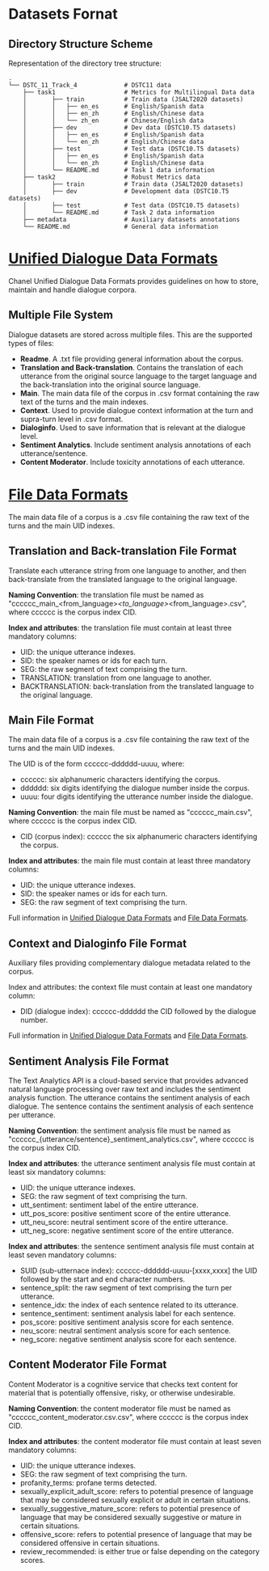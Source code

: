 # Datasets Fornat

## Directory Structure Scheme

Representation of the directory tree structure:
```
.
└── DSTC_11_Track_4             # DSTC11 data
    ├── task1                   # Metrics for Multilingual Data data
    │       ├── train           # Train data (JSALT2020 datasets)
    │       │   ├── en_es       # English/Spanish data
    │       │   ├── en_zh       # English/Chinese data
    │       │   └── zh_en       # Chinese/English data
    │       ├── dev             # Dev data (DSTC10.T5 datasets)
    │       │   ├── en_es       # English/Spanish data
    │       │   └── en_zh       # English/Chinese data
    │       ├── test            # Test data (DSTC10.T5 datasets)
    │       │   ├── en_es       # English/Spanish data
    │       │   └── en_zh       # English/Chinese data
    │       └── README.md       # Task 1 data information
    ├── task2                   # Robust Metrics data
    │       ├── train           # Train data (JSALT2020 datasets)
    │       ├── dev             # Development data (DSTC10.T5 datasets)
    │       ├── test            # Test data (DSTC10.T5 datasets)
    │       └── README.md       # Task 2 data information
    ├── metadata                # Auxiliary datasets annotations
    └── README.md               # General data information
```

# [Unified Dialogue Data Formats](https://github.com/CHANEL-JSALT-2020/Wiki/wiki/Unified-Dialogue-Data-Formats)

Chanel Unified Dialogue Data Formats provides guidelines on how to store, maintain and handle dialogue corpora.

## Multiple File System

Dialogue datasets are stored across multiple files. This are the supported types of files:
*	**Readme**. A .txt file providing general information about the corpus.
*	**Translation and Back-translation**. Contains the translation of each utterance from the original source language to the target language and the back-translation into the original source language.
*	**Main**. The main data file of the corpus in .csv format containing the raw text of the turns and the main indexes.
*	**Context**. Used to provide dialogue context information at the turn and supra-turn level in .csv format.
*	**Dialoginfo**. Used to save information that is relevant at the dialogue level.
*	**Sentiment Analytics**. Include sentiment analysis annotations of each utterance/sentence.
*	**Content Moderator**. Include toxicity annotations of each utterance.

# [File Data Formats](https://github.com/CHANEL-JSALT-2020/Wiki/wiki/File-Data-Formats)

The main data file of a corpus is a .csv file containing the raw text of the turns and the main UID indexes.

## Translation and Back-translation File Format

Translate each utterance string from one language to another, and then back-translate from the translated language to the original language.

**Naming Convention**: the translation file must be named as "cccccc_main_<from_language>_<to_language>_<from_language>.csv", where cccccc is the corpus index CID.

**Index and attributes**: the translation file must contain at least three mandatory columns:
*	UID: the unique utterance indexes.
*	SID: the speaker names or ids for each turn.
*	SEG: the raw segment of text comprising the turn.
*	TRANSLATION: translation from one language to another.
*   BACKTRANSLATION: back-translation from the translated language to the original language.

## Main File Format

The main data file of a corpus is a .csv file containing the raw text of the turns and the main UID indexes.

The UID is of the form cccccc-dddddd-uuuu, where:
*	cccccc: six alphanumeric characters identifying the corpus.
*	dddddd: six digits identifying the dialogue number inside the corpus.
*	uuuu: four digits identifying the utterance number inside the dialogue.

**Naming Convention**: the main file must be named as "cccccc_main.csv", where cccccc is the corpus index CID.
*	CID (corpus index): cccccc the six alphanumeric characters identifying the corpus.

**Index and attributes**: the main file must contain at least three mandatory columns:
*	UID: the unique utterance indexes.
*	SID: the speaker names or ids for each turn.
*	SEG: the raw segment of text comprising the turn.

Full information in [Unified Dialogue Data Formats](https://github.com/CHANEL-JSALT-2020/Wiki/wiki/Unified-Dialogue-Data-Formats) and [File Data Formats](https://github.com/CHANEL-JSALT-2020/Wiki/wiki/File-Data-Formats).

## Context and Dialoginfo File Format

Auxiliary files providing complementary dialogue metadata related to the corpus.

Index and attributes: the context file must contain at least one mandatory column:
*	DID (dialogue index): cccccc-dddddd the CID followed by the dialogue number.

Full information in [Unified Dialogue Data Formats](https://github.com/CHANEL-JSALT-2020/Wiki/wiki/Unified-Dialogue-Data-Formats) and [File Data Formats](https://github.com/CHANEL-JSALT-2020/Wiki/wiki/File-Data-Formats).

## Sentiment Analysis File Format

The Text Analytics API is a cloud-based service that provides advanced natural language processing over raw text and includes the sentiment analysis function. The utterance contains the sentiment analysis of each dialogue. The sentence contains the sentiment analysis of each sentence per utterance.

**Naming Convention**: the sentiment analysis file must be named as "cccccc_{utterance/sentence}_sentiment_analytics.csv", where cccccc is the corpus index CID.

**Index and attributes**: the utterance sentiment analysis file must contain at least six mandatory columns:
*	UID: the unique utterance indexes.
*	SEG: the raw segment of text comprising the turn.
*	utt_sentiment: sentiment label of the entire utterance.
*	utt_pos_score: positive sentiment score of the entire utterance.
*	utt_neu_score: neutral sentiment score of the entire utterance.
*	utt_neg_score: negative sentiment score of the entire utterance.

**Index and attributes**: the sentence sentiment analysis file must contain at least seven mandatory columns:
*	SUID (sub-utternace index): cccccc-dddddd-uuuu-[xxxx,xxxx] the UID followed by the start and end character numbers.
*	sentence_split: the raw segment of text comprising the turn per utterance.
*	sentence_idx: the index of each sentence related to its utterance.
*	sentence_sentiment: sentiment analysis label for each sentence.
*	pos_score: positive sentiment analysis score for each sentence.
*	neu_score: neutral sentiment analysis score for each sentence.
*	neg_score: negative sentiment analysis score for each sentence.

## Content Moderator File Format

Content Moderator is a cognitive service that checks text content for material that is potentially offensive, risky, or otherwise undesirable.

**Naming Convention**: the content moderator file must be named as "cccccc_content_moderator.csv.csv", where cccccc is the corpus index CID.

**Index and attributes**: the content moderator file must contain at least seven mandatory columns:
*	UID: the unique utterance indexes.
*	SEG: the raw segment of text comprising the turn.
*	profanity_terms: profane terms detected.
*	sexually_explicit_adult_score: refers to potential presence of language that may be considered sexually explicit or adult in certain situations.
*	sexually_suggestive_mature_score: refers to potential presence of language that may be considered sexually suggestive or mature in certain situations.
*	offensive_score: refers to potential presence of language that may be considered offensive in certain situations.
*	review_recommended: is either true or false depending on the category scores.